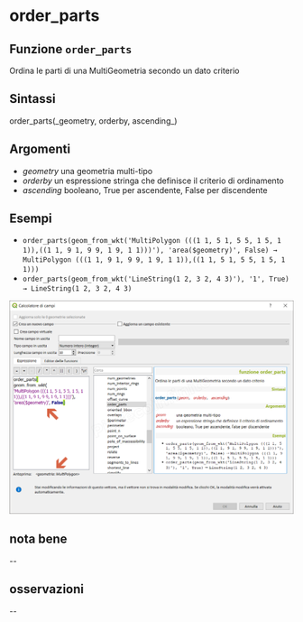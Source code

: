 # order\_parts

## Funzione `order_parts`

Ordina le parti di una MultiGeometria secondo un dato criterio

## Sintassi

order_parts\(\_geometry, orderby, ascending_\)

## Argomenti

* _geometry_ una geometria multi-tipo
* _orderby_ un espressione stringa che definisce il criterio di ordinamento
* _ascending_ booleano, True per ascendente, False per discendente

## Esempi

* `order_parts(geom_from_wkt('MultiPolygon (((1 1, 5 1, 5 5, 1 5, 1 1)),((1 1, 9 1, 9 9, 1 9, 1 1)))'), 'area($geometry)', False) → MultiPolygon (((1 1, 9 1, 9 9, 1 9, 1 1)),((1 1, 5 1, 5 5, 1 5, 1 1)))`
* `order_parts(geom_from_wkt('LineString(1 2, 3 2, 4 3)'), '1', True) → LineString(1 2, 3 2, 4 3)`

![](../../../.gitbook/assets/order_parts1%20%281%29.png)

## nota bene

--

## osservazioni

--


